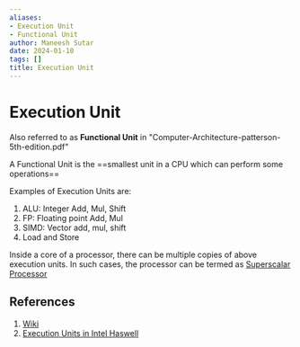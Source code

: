 ```yaml
---
aliases:
- Execution Unit
- Functional Unit
author: Maneesh Sutar
date: 2024-01-10
tags: []
title: Execution Unit
---
```


# Execution Unit

Also referred to as **Functional Unit** in "Computer-Architecture-patterson-5th-edition.pdf"

A Functional Unit is the ==smallest unit in a CPU which can perform some operations==

Examples of Execution Units are:

1. ALU: Integer Add, Mul, Shift
1. FP: Floating point Add, Mul
1. SIMD: Vector add, mul, shift
1. Load and Store

Inside a core of a processor, there can be multiple copies of above execution units. In such cases, the processor can be termed as [Superscalar Processor](superscalar_processor.md)

## References

1. [Wiki](https://en.wikipedia.org/wiki/Execution_unit)
1. [Execution Units in Intel Haswell](https://www.realworldtech.com/haswell-cpu/4/)
